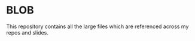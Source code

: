 # BLOB
This repository contains all the large files which are referenced across my repos and slides.
